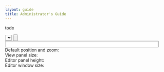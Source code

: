 ```yaml
---
layout: guide
title: Administrator's Guide
---
```


todo

<div>
<select size="1" id="layers"></select> <input type="button" id="layeradd"/>
</div>
<div id="bingkey">
<span id="bingtitle"></span>
<input type="text" size="60" id="keyvalue"/>
</div>
<div id="map"></div>

<div>
<div>Default position and zoom: <span id="zoompos"></span></div>
<div>View panel size: <span id="viewsize"></span></div>
<div>Editor panel height: <span id="editheight"></span></div>
<div>Editor window size: <span id="winsize"></span></div>
</div>

<script>
var config = new MapBBCodeConfig({
	layers: ['OpenMapSurfer', 'OpenStreetMap'],
	viewWidth: 500,
	fullViewHeight: 400
});
config.bindLayerAdder({
	select: 'layers',
	button: 'layeradd',
	keyBlock: 'bingkey',
	keyTitle: 'bingtitle',
	keyValue: 'keyvalue',
	keyBlockDisplay: 'block'
});
config.on('show change', function(o) {
	function set(span, value, enabled) {
		document.getElementById(span).innerHTML = value;
		document.getElementById(span).style.color = enabled ? 'black' : '#aaa';
	}
	set('zoompos', o.defaultZoom + ',' + o.defaultPosition[0] + ',' + o.defaultPosition[1], true);
	set('viewsize', o.fullFromStart ? '100% × ' + o.fullViewHeight : o.viewWidth + '×' + o.viewHeight, true);
	set('editheight', o.editorHeight, !o.editorInWindow);
	set('winsize', o.windowWidth + '×' + o.windowHeight, o.editorInWindow);
});
config.show('map');
</script>
